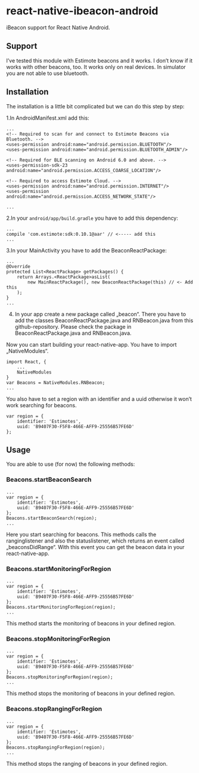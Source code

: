 # react-native-ibeacon-android

iBeacon support for React Native Android.

## Support
I’ve tested this module with Estimote beacons and it works. I don’t know if it works with other beacons, too. It works only on real devices. In simulator you are not able to use bluetooth.

## Installation
The installation is a little bit complicated but we can do this step by step:

1.In AndroidManifest.xml add this:

``` 
...
<!-- Required to scan for and connect to Estimote Beacons via Bluetooth. -->
<uses-permission android:name="android.permission.BLUETOOTH"/>
<uses-permission android:name="android.permission.BLUETOOTH_ADMIN"/>

<!-- Required for BLE scanning on Android 6.0 and above. -->
<uses-permission-sdk-23 android:name="android.permission.ACCESS_COARSE_LOCATION"/>

<!-- Required to access Estimote Cloud. -->
<uses-permission android:name="android.permission.INTERNET"/>
<uses-permission android:name="android.permission.ACCESS_NETWORK_STATE"/>

... 

```

2.In your `android/app/build.gradle` you have to add this dependency:
	

```
...
compile 'com.estimote:sdk:0.10.1@aar' // <----- add this
...
````
3.In your MainActivity you have to add the BeaconReactPackage:

```
...
@Override
protected List<ReactPackage> getPackages() {
    return Arrays.<ReactPackage>asList(
        new MainReactPackage(), new BeaconReactPackage(this) // <- Add this 
    );
}
...
```
4. In your app create a new package called „beacon“. There you have to add the classes BeaconReactPackage.java and RNBeacon.java from this github-repository. Please check the package in BeaconReactPackage.java and RNBeacon.java.

Now you can start building your react-native-app. You have to import „NativeModules“.

```
import React, {
	...
	NativeModules
}
var Beacons = NativeModules.RNBeacon;
...
```
You also have to set a region with an identifier and a uuid otherwise it won’t work searching for beacons.

```
var region = {
    identifier: 'Estimotes',
    uuid: 'B9407F30-F5F8-466E-AFF9-25556B57FE6D'
};
```
## Usage
You are able to use (for now) the following methods:


### Beacons.startBeaconSearch
```
...
var region = {
    identifier: 'Estimotes',
    uuid: 'B9407F30-F5F8-466E-AFF9-25556B57FE6D'
};
Beacons.startBeaconSearch(region);
...
```

Here you start searching for beacons. This methods calls the ranginglistener and also the statuslistener, which returns an event called „beaconsDidRange“. With this event you can get the beacon data in your react-native-app.

### Beacons.startMonitoringForRegion
```
...
var region = {
    identifier: 'Estimotes',
    uuid: 'B9407F30-F5F8-466E-AFF9-25556B57FE6D'
};
Beacons.startMonitoringForRegion(region);
...
```

This method starts the monitoring of beacons in your defined region.

### Beacons.stopMonitoringForRegion
```
...
var region = {
    identifier: 'Estimotes',
    uuid: 'B9407F30-F5F8-466E-AFF9-25556B57FE6D'
};
Beacons.stopMonitoringForRegion(region);
...
```

This method stops the monitoring of beacons in your defined region.

### Beacons.stopRangingForRegion
```
...
var region = {
    identifier: 'Estimotes',
    uuid: 'B9407F30-F5F8-466E-AFF9-25556B57FE6D'
};
Beacons.stopRangingForRegion(region);
...
```
This method stops the ranging of beacons in your defined region.


